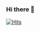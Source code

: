 ### Hi there 👋
[![Hits](https://hits.seeyoufarm.com/api/count/incr/badge.svg?url=https%3A%2F%2Fgithub.com%2FKim-Hyerin&count_bg=%2394D3D6&title_bg=%23555555&icon=youtubegaming.svg&icon_color=%23F62C19&title=hits&edge_flat=false)](https://hits.seeyoufarm.com)

<!--![Github Stats](https://github-readme-stats.vercel.app/api?username=Hyerin-Kim&show_icons=true)-->

<!--
**Kim-Hyerin/Kim-Hyerin** is a ✨ _special_ ✨ repository because its `README.md` (this file) appears on your GitHub profile.

Here are some ideas to get you started:

- 🔭 I’m currently working on ...
- 🌱 I’m currently learning ...
- 👯 I’m looking to collaborate on ...
- 🤔 I’m looking for help with ...
- 💬 Ask me about ...
- 📫 How to reach me: ...
- 😄 Pronouns: ...
- ⚡ Fun fact: ...
-->
